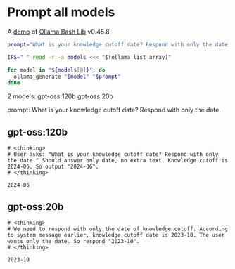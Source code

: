 # Prompt all models

A [demo](../README.md#demos) of [Ollama Bash Lib](https://github.com/attogram/ollama-bash-lib) v0.45.8

```bash
prompt="What is your knowledge cutoff date? Respond with only the date."

IFS=" " read -r -a models <<< "$(ollama_list_array)"

for model in "${models[@]}"; do
  ollama_generate "$model" "$prompt"
done
```
2 models: gpt-oss:120b gpt-oss:20b

prompt: What is your knowledge cutoff date? Respond with only the date.

## gpt-oss:120b
```
# <thinking>
# User asks: "What is your knowledge cutoff date? Respond with only the date." Should answer only date, no extra text. Knowledge cutoff is 2024-06. So output "2024-06".
# </thinking>

2024-06
```

## gpt-oss:20b
```
# <thinking>
# We need to respond with only the date of knowledge cutoff. According to system message earlier, knowledge cutoff date is 2023-10. The user wants only the date. So respond "2023-10".
# </thinking>

2023-10
```
